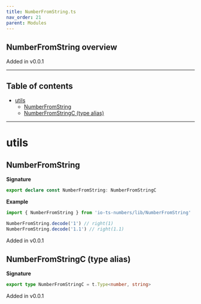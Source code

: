 ```yaml
---
title: NumberFromString.ts
nav_order: 21
parent: Modules
---
```


## NumberFromString overview

Added in v0.0.1

---

<h2 class="text-delta">Table of contents</h2>

- [utils](#utils)
  - [NumberFromString](#numberfromstring)
  - [NumberFromStringC (type alias)](#numberfromstringc-type-alias)

---

# utils

## NumberFromString

**Signature**

```ts
export declare const NumberFromString: NumberFromStringC
```

**Example**

```ts
import { NumberFromString } from 'io-ts-numbers/lib/NumberFromString'

NumberFromString.decode('1') // right(1)
NumberFromString.decode('1.1') // right(1.1)
```

Added in v0.0.1

## NumberFromStringC (type alias)

**Signature**

```ts
export type NumberFromStringC = t.Type<number, string>
```

Added in v0.0.1
